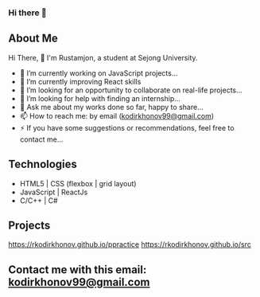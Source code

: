 ### Hi there 👋

<!--
**rkodirkhonov/rkodirkhonov** is a ✨ _special_ ✨ repository because its `README.md` (this file) appears on your GitHub profile.

Here are some ideas to get you started:

- 🔭 I’m currently working on ...
- 🌱 I’m currently learning ...
- 👯 I’m looking to collaborate on ...
- 🤔 I’m looking for help with ...
- 💬 Ask me about ...
- 📫 How to reach me: ...
- 😄 Pronouns: ...
- ⚡ Fun fact: ...
-->

## About Me
 Hi There, 👋 I'm Rustamjon, a student at Sejong University.
- 🔭 I’m currently working on JavaScript projects...
- 🌱 I’m currently improving React skills 
- 👯 I’m looking for an opportunity to collaborate on real-life projects...
- 🤔 I’m looking for help with finding an internship...
- 💬 Ask me about my works done so far, happy to share...
- 📫 How to reach me: by email (kodirkhonov99@gmail.com)
- ⚡ If you have some suggestions or recommendations, feel free to contact me...

## Technologies
- HTML5 | CSS (flexbox | grid layout)
- JavaScript | ReactJs
- C/C++ | C#

<!-- [![status](https://github-readme-stats.vercel.app/api?username=rkodirkhonov)](https://github.com/anuraghazra/github-readme-stats) -->

## Projects 
https://rkodirkhonov.github.io/ppractice
https://rkodirkhonov.github.io/src


## Contact me with this email: kodirkhonov99@gmail.com
